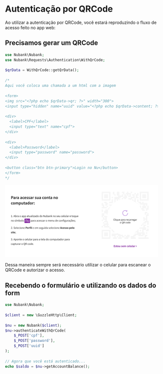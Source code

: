 # Autenticação por QRCode
Ao utilizar a autenticação por QRCode, você estará reproduzindo o fluxo de acesso feito no app web:

## Precisamos gerar um QRCode

```php
use Nubank\Nubank;
use Nubank\Requests\Authentication\WithQrCode;

$qrData = WithQrCode::getQrData();

/*
Aqui você coloca uma chamada a um html com a imagem

<form>
<img src="<?php echo $qrData->qr; ?>" width="300">
<input type="hidden" name="uuid" value="<?php echo $qrData->content; ?>">

<div>
  <label>CPF</label>
  <input type="text" name="cpf">
</div>

<div>
  <label>Password</label>
  <input type="password" name="password">
</div>

<button class="btn btn-primary">Login no Nu</button>
</form>
*/
```

<img src="img/qrcode-web.png" width="650" alt="Exemplo do app web do Nubank"/>

Dessa maneira sempre será necessário utilizar o celular para escanear o QRCode e autorizar o acesso.

## Recebendo o formulário e utilizando os dados do form

```php
use Nubank\Nubank;

$client = new \GuzzleHttp\Client;

$nu = new Nubank($client);
$nu->authenticateWithQrCode(
    $_POST['cpf'],
    $_POST['password'],
    $_POST['uuid']
);

// Agora que você está autenticado...
echo $saldo = $nu->getAccountBalance();
```